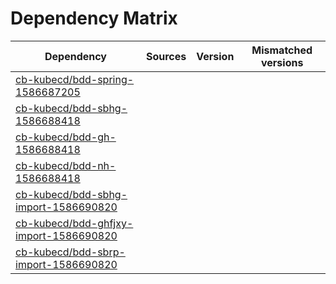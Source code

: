 # Dependency Matrix

Dependency | Sources | Version | Mismatched versions
---------- | ------- | ------- | -------------------
[cb-kubecd/bdd-spring-1586687205](https://github.com/cb-kubecd/bdd-spring-1586687205.git) |  | []() | 
[cb-kubecd/bdd-sbhg-1586688418](https://github.com/cb-kubecd/bdd-sbhg-1586688418.git) |  | []() | 
[cb-kubecd/bdd-gh-1586688418](https://github.com/cb-kubecd/bdd-gh-1586688418.git) |  | []() | 
[cb-kubecd/bdd-nh-1586688418](https://github.com/cb-kubecd/bdd-nh-1586688418.git) |  | []() | 
[cb-kubecd/bdd-sbhg-import-1586690820](https://github.com/cb-kubecd/bdd-sbhg-import-1586690820.git) |  | []() | 
[cb-kubecd/bdd-ghfjxy-import-1586690820](https://github.com/cb-kubecd/bdd-ghfjxy-import-1586690820.git) |  | []() | 
[cb-kubecd/bdd-sbrp-import-1586690820](https://github.com/cb-kubecd/bdd-sbrp-import-1586690820.git) |  | []() | 
